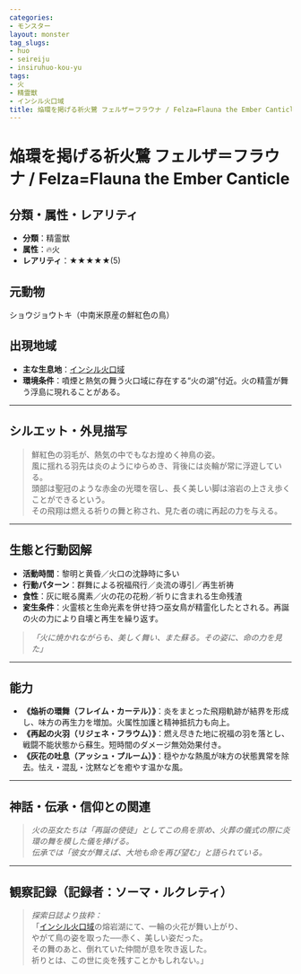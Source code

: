 ```yaml
---
categories:
- モンスター
layout: monster
tag_slugs:
- huo
- seireiju
- insiruhuo-kou-yu
tags:
- 火
- 精霊獣
- インシル火口域
title: 焔環を掲げる祈火鷺 フェルザ＝フラウナ / Felza=Flauna the Ember Canticle
---
```


# 焔環を掲げる祈火鷺 フェルザ＝フラウナ / Felza=Flauna the Ember Canticle

## 分類・属性・レアリティ
* **分類**：精霊獣  
* **属性**：🔥火  
* **レアリティ**：★★★★★(5)

## 元動物
ショウジョウトキ（中南米原産の鮮紅色の鳥）

## 出現地域
* **主な生息地**：[インシル火口域](../place/insil_volcano.md)  
* **環境条件**：噴煙と熱気の舞う火口域に存在する“火の湖”付近。火の精霊が舞う浮島に現れることがある。

---

## シルエット・外見描写
> 鮮紅色の羽毛が、熱気の中でもなお煌めく神鳥の姿。  
> 風に揺れる羽先は炎のようにゆらめき、背後には炎輪が常に浮遊している。  
> 頭部は聖冠のような赤金の光環を宿し、長く美しい脚は溶岩の上さえ歩くことができるという。  
> その飛翔は燃える祈りの舞と称され、見た者の魂に再起の力を与える。

---

## 生態と行動図解
* **活動時間**：黎明と黄昏／火口の沈静時に多い  
* **行動パターン**：群舞による祝福飛行／炎流の導引／再生祈祷  
* **食性**：灰に眠る魔素／火の花の花粉／祈りに含まれる生命残渣  
* **変生条件**：火霊核と生命光素を併せ持つ巫女鳥が精霊化したとされる。再誕の火の力により自壊と再生を繰り返す。

> *「火に焼かれながらも、美しく舞い、また蘇る。その姿に、命の力を見た」*

---

## 能力
* **《焔祈の環舞（フレイム・カーテル）》**：炎をまとった飛翔軌跡が結界を形成し、味方の再生力を増加。火属性加護と精神抵抗力も向上。  
* **《再起の火羽（リジェネ・フラウム）》**：燃え尽きた地に祝福の羽を落とし、戦闘不能状態から蘇生。短時間のダメージ無効効果付き。  
* **《灰花の吐息（アッシュ・プルーム）》**：穏やかな熱風が味方の状態異常を除去。怯え・混乱・沈黙などを癒やす温かな風。

---

## 神話・伝承・信仰との関連
> *火の巫女たちは「再誕の使徒」としてこの鳥を崇め、火葬の儀式の際に炎環の舞を模した儀を捧げる。  
伝承では「彼女が舞えば、大地も命を再び望む」と語られている。*

---

## 観察記録（記録者：ソーマ・ルクレティ）

> *探索日誌より抜粋：*  
> 「[インシル火口域](../place/insil_volcano.md)の熔岩湖にて、一輪の火花が舞い上がり、  
> やがて鳥の姿を取った──赤く、美しい姿だった。  
> その舞のあと、倒れていた仲間が息を吹き返した。  
> 祈りとは、この世に炎を残すことかもしれない。」